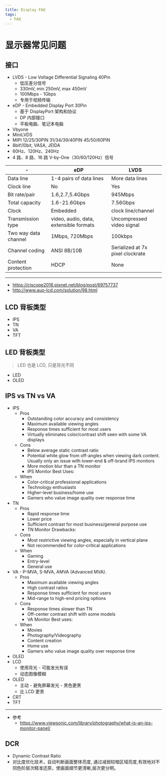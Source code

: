 ```yaml
---
title: Display FAQ
tags:
  - FAQ
---
```


# 显示器常见问题

## 接口

- LVDS - Low Voltage Differential Signaling 40Pin
  - 低压差分信号
  - 330mV, min 250mV, max 450mV
  - 100Mbps - 1Gbps
  - 专用于视频传输
- eDP - Embedded Display Port 30Pin
  - 基于 DisplayPort 架构和协议
  - DP 内部接口
  - 平板电脑、笔记本电脑
- Vbyone
- MiniLVDS
- MIPI 12/25/30PIN 31/34/39/40PIN 45/50/60PIN
- 8bit\10bit, VASA, JEIDA
- 60Hz、120Hz、240Hz
- 4 路、8 路、16 路 V-by-One（30/60/120Hz）信号

| -                    | eDP                                    | LVDS                             |
| -------------------- | -------------------------------------- | -------------------------------- |
| Data line            | 1-4 pairs of data lines                | More data lines                  |
| Clock line           | No                                     | Yes                              |
| Bit rate/pair        | 1.6,2.7,5.4Gbps                        | 945Mbps                          |
| Total capacity       | 1.6-21.6Gbps                           | 7.56Gbps                         |
| Clock                | Embedded                               | clock line/channel               |
| Transmission type    | video, audio, data, extensible formats | Uncompressed video signal        |
| Two way data channel | 1Mbps, 720Mbps                         | 100kbps                          |
| Channel coding       | ANSI 8B/10B                            | Serialized at 7x pixel clockrate |
| Content protection   | HDCP                                   | None                             |

---

- https://cjscope2016.pixnet.net/blog/post/69757737
- http://www.auo-lcd.com/solution/98.html

## LCD 背板类型

- IPS
- TN
- VA
- TFT

## LED 背板类型

> LED 也是 LCD, 只是背光不同

- LED
- OLED

## IPS vs TN vs VA

- IPS
  - Pros
    - Outstanding color accuracy and consistency
    - Maximum available viewing angles
    - Response times sufficient for most users
    - Virtually eliminates color/contrast shift seen with some VA displays
  - Cons
    - Below average static contrast ratio
    - Potential white glow from off-angles when viewing dark content. Usually only an issue with lower-end & off-brand IPS monitors
    - More motion blur than a TN monitor
    - IPS Monitor Best Uses:
  - When
    - Color-critical professional applications
    - Technology enthusiasts
    - Higher-level business/home use
    - Gamers who value image quality over response time
- TN
  - Pros
    - Rapid response time
    - Lower price
    - Sufficient contrast for most business/general purpose use
    - TN Monitor Drawbacks:
  - Cons
    - Most restrictive viewing angles, especially in vertical plane
    - Not recommended for color-critical applications
  - When
    - Gaming
    - Entry-level
    - General use
- VA - P-MVA, S-MVA, AMVA (Advanced MVA).
  - Pros
    - Maximum available viewing angles
    - High contrast ratios
    - Response times sufficient for most users
    - Mid-range to high-end pricing options
  - Cons
    - Response times slower than TN
    - Off-center contrast shift with some models
    - VA Monitor Best uses:
  - When
    - Movies
    - Photography/Videography
    - Content creation
    - Home use
    - Gamers who value image quality over response time
- OLED
- LCD
  - 使用背光 - 可能发光有误
  - 动态图像模糊
- OLED
  - 主动 - 避免屏幕发光 - 黑色更黑
  - 比 LCD 更贵
- CRT
- TFT

---

- 参考
  - https://www.viewsonic.com/library/photography/what-is-an-ips-monitor-panel/

## DCR

- Dynamic Contrast Ratio
- 对比度优化技术，自动判断画面整体亮度, 通过减弱较暗区域亮度,有效地对不同色阶层次精准还原，使画面细节更清晰,层次更分明。

